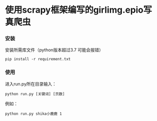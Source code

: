 # 使用scrapy框架编写的girlimg.epio写真爬虫
### 安装

安装所需库文件（python版本超过3.7 可能会报错）

```
pip install -r requirement.txt
```

### 使用

进入run.py所在目录输入：

```
python run.py [关键词] [页数]
```

例如：

```
python run.py shika小鹿鹿 1
```

